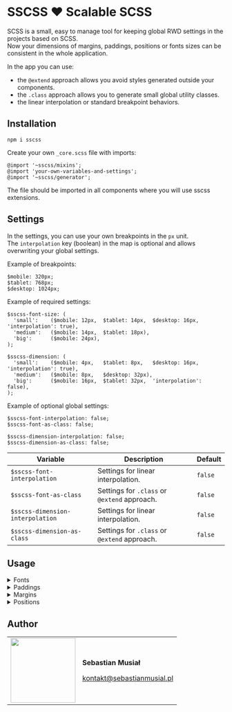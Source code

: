 # SSCSS ❤️ Scalable SCSS

SCSS is a small, easy to manage tool for keeping global RWD settings in the projects based on SCSS.<br>
Now your dimensions of margins, paddings, positions or fonts sizes can be consistent in the whole application.

In the app you can use:

* the `@extend` approach allows you avoid styles generated outside your components.
* the `.class` approach allows you to generate small global utility classes. 
* the linear interpolation or standard breakpoint behaviors.

## Installation

`npm i sscss`

Create your own `_core.scss` file with imports:
```
@import '~sscss/mixins';
@import 'your-own-variables-and-settings';
@import '~sscss/generator';
```
The file should be imported in all components where you will use sscss extensions.

## Settings

In the settings, you can use your own breakpoints in the `px` unit.<br>
The `interpolation` key (boolean) in the map is optional and allows overwriting your global settings.

Example of breakpoints:

```
$mobile: 320px;
$tablet: 768px;
$desktop: 1024px;
```

Example of required settings:
```
$sscss-font-size: (
  'small':    ($mobile: 12px,  $tablet: 14px,  $desktop: 16px,  'interpolation': true),
  'medium':   ($mobile: 14px,  $tablet: 18px),
  'big':      ($mobile: 24px),
);

$sscss-dimension: (
  'small':    ($mobile: 4px,   $tablet: 8px,   $desktop: 16px,  'interpolation': true),
  'medium':   ($mobile: 8px,   $desktop: 32px),
  'big':      ($mobile: 16px,  $tablet: 32px,  'interpolation': false),
);
```

Example of optional global settings:
```
$sscss-font-interpolation: false;
$sscss-font-as-class: false;

$sscss-dimension-interpolation: false;
$sscss-dimension-as-class: false;
```

| Variable | Description | Default |
| --- | --- | --- |
| `$sscss-font-interpolation` | Settings for linear interpolation. | `false` |
| `$sscss-font-as-class` | Settings for `.class` or `@extend` approach. | `false` |
| `$sscss-dimension-interpolation` | Settings for linear interpolation. | `false` |
| `$sscss-dimension-as-class` | Settings for `.class` or `@extend` approach. | `false` |

## Usage

<details><summary>Fonts</summary>

Name is generated based on a `$sscss-font-size` variable.

| Extensions | Classes |
| --- | --- |
| `@extend %u-font-size--{name}` | `.u-font-size--{name}` | `.%u-font-size--{name}` |
</details>

<details><summary>Paddings</summary>

Name is generated based on a `$sscss-dimension` variable.

| Extensions | Classes | Description |
| --- | --- | --- |
| `@extend %u-padding--{name}` | `.u-padding--{name}` |  Padding top, right, bottom, left |
| `@extend %u-padding--top-{name}` | `.u-padding--top-{name}` |  Padding top |
| `@extend %u-padding--right-{name}` | `.u-padding--right-{name}` |  Padding right |
| `@extend %u-padding--bottom-{name}` | `.u-padding--bottom-{name}` |  Padding bottom |
| `@extend %u-padding--left-{name}` | `.u-padding--left-{name}` |  Padding left |
| `@extend %u-padding--v-{name}` | `.u-padding--v-{name}` |  Padding top, bottom (vertical) |
| `@extend %u-padding--h-{name}` | `.u-padding--h-{name}` |  Padding right, left (horizontal) |
</details>

<details><summary>Margins</summary>

Name is generated based on a `$sscss-dimension` variable.

| Extensions | Classes | Description |
| --- | --- | --- |
| `@extend %u-margin--{name}` | `.u-margin--{name}` | Margin top, right, bottom, left |
| `@extend %u-margin--top-{name}` | `.u-margin--top-{name}` | Margin top |
| `@extend %u-margin--right-{name}` | `.u-margin--right-{name}` | Margin right |
| `@extend %u-margin--bottom-{name}` | `.u-margin--bottom-{name}` | Margin bottom |
| `@extend %u-margin--left-{name}` | `.u-margin--left-{name}` | Margin left |
| `@extend %u-margin--v-{name}` | `.u-margin--v-{name}` | Margin top, bottom (vertical) |
| `@extend %u-margin--h-{name}` | `.u-margin--h-{name}` | Margin right, left (horizontal) |
| `@extend %u--margin--{name}` | `.u--margin--{name}` | Negative value of margin top, right, bottom, left |
| `@extend %u--margin--top-{name}` | `.u--margin--top-{name}` | Negative value of margin top |
| `@extend %u--margin--right-{name}` | `.u--margin--right-{name}` | Negative value of margin right |
| `@extend %u--margin--bottom-{name}` | `.u--margin--bottom-{name}` | Negative value of margin bottom |
| `@extend %u--margin--left-{name}` | `.u--margin--left-{name}` | Negative value of margin left |
| `@extend %u--margin--v-{name}` | `.u--margin--v-{name}` | Negative value of margin top, bottom (vertical) |
| `@extend %u--margin--h-{name}` | `.u--margin--h-{name}` | Negative value of margin right, left (horizontal) |
</details>

<details><summary>Positions</summary>

Name is generated based on a `$sscss-dimension` variable.

| Extensions | Classes | Description |
| --- | --- | --- |
| `@extend %u-position--{name}` | `.u-position--{name}` | Position top, right, bottom, left |
| `@extend %u-position--top-{name}` | `.u-position--top-{name}` | Position top |
| `@extend %u-position--right-{name}` | `.u-position--right-{name}` | Position right |
| `@extend %u-position--bottom-{name}` | `.u-position--bottom-{name}` | Position bottom |
| `@extend %u-position--left-{name}` | `.u-position--left-{name}` | Position left |
| `@extend %u-position--v-{name}` | `.u-position--v-{name}` | Position top, bottom (vertical) |
| `@extend %u-position--h-{name}` | `.u-position--h-{name}` | Position right, left (horizontal) |
| `@extend %u--position--{name}` | `.u--position--{name}` | Negative value of position top, right, bottom, left |
| `@extend %u--position--top-{name}` | `.u--position--top-{name}` | Negative value of position top |
| `@extend %u--position--right-{name}` | `.u--position--right-{name}` | Negative value of position right |
| `@extend %u--position--bottom-{name}` | `.u--position--bottom-{name}` | Negative value of position bottom |
| `@extend %u--position--left-{name}` | `.u--position--left-{name}` | Negative value of position left |
| `@extend %u--position--v-{name}` | `.u--position--v-{name}` | Negative value of position top, bottom (vertical) |
| `@extend %u--position--h-{name}` | `.u--position--h-{name}` | Negative value of position right, left (horizontal) |
</details>

## Author

<table border="0">
  <tr>
    <td>
      <a href="https://github.com/sebastianmusial" style="color: white">
        <img src="https://github.com/sebastianmusial.png?s=150" width="150"/>
      </a>
    </td>
    <td>
      <p><strong>Sebastian Musiał</strong></p>
      <p><a href="mailto:kontakt@sebastianmusial.pl">kontakt@sebastianmusial.pl</a></p>
    </td>
  </tr>
</table>
